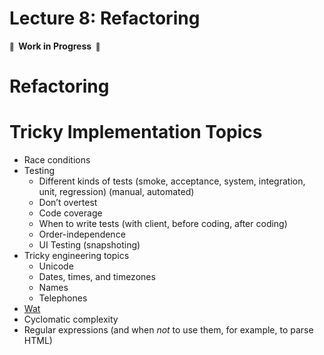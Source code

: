 # Lecture 8: Refactoring

**<small>🚧</small>  Work in Progress  <small>🚧</small>**

# Refactoring

# Tricky Implementation Topics

- Race conditions
- Testing
  - Different kinds of tests (smoke, acceptance, system, integration, unit, regression) (manual, automated)
  - Don’t overtest
  - Code coverage
  - When to write tests (with client, before coding, after coding)
  - Order-independence
  - UI Testing (snapshoting)
- Tricky engineering topics
  - Unicode
  - Dates, times, and timezones
  - Names
  - Telephones
- [Wat](https://www.destroyallsoftware.com/talks/wat)
- Cyclomatic complexity
- Regular expressions (and when _not_ to use them, for example, to parse HTML)
